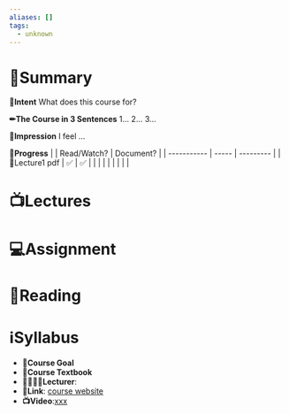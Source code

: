 ```yaml
---
aliases: []
tags:
  - unknown
---
```

# 📝Summary
**🎯Intent**
What does this course for?

**✏The Course in 3 Sentences**
1...
2...
3...

**🧠Impression**
I feel ...

**🏁Progress**
|             | Read/Watch? | Document? |
| ----------- | ----- | --------- |
| 📄Lecture1 pdf |    ✅   |     ✅      |
|             |       |           |
|             |       |           |




# 📺Lectures


# 💻Assignment



# 📖Reading



# ℹSyllabus
- **🎯Course Goal**
- **📖Course Textbook**
- **👩‍🏫👨‍🏫Lecturer**:
- **🔗Link**: [course website](https://web.stanford.edu/class/archive/cs/cs107/cs107.1226/)
- **📺Video**:[xxx](https://)